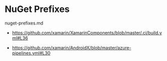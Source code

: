 # NuGet Prefixes

nuget-prefixes.md

*   https://github.com/xamarin/XamarinComponents/blob/master/.ci/build.yml#L36

*   https://github.com/xamarin/AndroidX/blob/master/azure-pipelines.yml#L30


        
